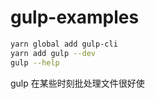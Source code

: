 # gulp-examples

```bash
yarn global add gulp-cli
yarn add gulp --dev 
gulp --help
```


gulp 在某些时刻批处理文件很好使